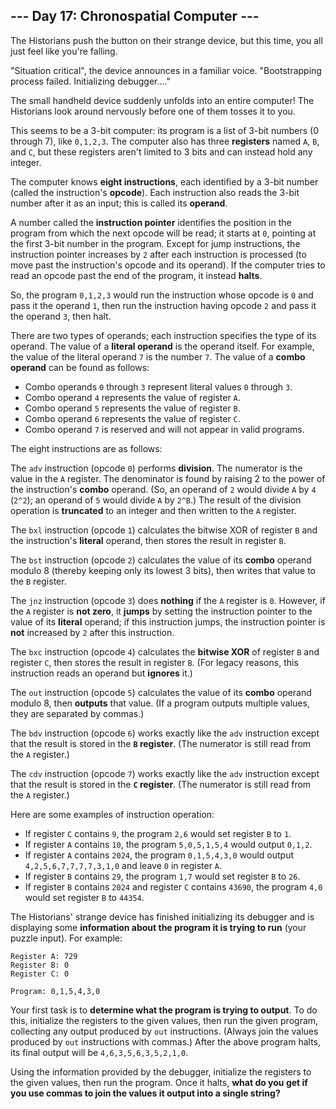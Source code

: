 ## --- Day 17: Chronospatial Computer ---

The Historians push the button on their strange device, but this time, you all just feel like you're falling.

"Situation critical", the device announces in a familiar voice. "Bootstrapping process failed. Initializing debugger...."

The small handheld device suddenly unfolds into an entire computer! The Historians look around nervously before one of them tosses it to you.

This seems to be a 3-bit computer: its program is a list of 3-bit numbers (0 through 7), like ``0,1,2,3``. The computer also has three **registers** named ``A``, ``B``, and ``C``, but these registers aren't limited to 3 bits and can instead hold any integer.

The computer knows **eight instructions**, each identified by a 3-bit number (called the instruction's **opcode**). Each instruction also reads the 3-bit number after it as an input; this is called its **operand**.

A number called the **instruction pointer** identifies the position in the program from which the next opcode will be read; it starts at ``0``, pointing at the first 3-bit number in the program. Except for jump instructions, the instruction pointer increases by ``2`` after each instruction is processed (to move past the instruction's opcode and its operand). If the computer tries to read an opcode past the end of the program, it instead **halts**.

So, the program ``0,1,2,3`` would run the instruction whose opcode is ``0`` and pass it the operand ``1``, then run the instruction having opcode ``2`` and pass it the operand ``3``, then halt.

There are two types of operands; each instruction specifies the type of its operand. The value of a **literal operand** is the operand itself. For example, the value of the literal operand ``7`` is the number ``7``. The value of a **combo operand** can be found as follows:

* Combo operands ``0`` through ``3`` represent literal values ``0`` through ``3``.
* Combo operand ``4`` represents the value of register ``A``.
* Combo operand ``5`` represents the value of register ``B``.
* Combo operand ``6`` represents the value of register ``C``.
* Combo operand ``7`` is reserved and will not appear in valid programs.

The eight instructions are as follows:

The ``adv`` instruction (opcode ``0``) performs **division**. The numerator is the value in the ``A`` register. The denominator is found by raising 2 to the power of the instruction's **combo** operand. (So, an operand of ``2`` would divide ``A`` by ``4`` (``2^2``); an operand of ``5`` would divide ``A`` by ``2^B``.) The result of the division operation is **truncated** to an integer and then written to the ``A`` register.

The ``bxl`` instruction (opcode ``1``) calculates the bitwise XOR of register ``B`` and the instruction's **literal** operand, then stores the result in register ``B``.

The ``bst`` instruction (opcode ``2``) calculates the value of its **combo** operand modulo 8 (thereby keeping only its lowest 3 bits), then writes that value to the ``B`` register.

The ``jnz`` instruction (opcode ``3``) does **nothing** if the ``A`` register is ``0``. However, if the ``A`` register is **not zero**, it **jumps** by setting the instruction pointer to the value of its **literal** operand; if this instruction jumps, the instruction pointer is **not** increased by ``2`` after this instruction.

The ``bxc`` instruction (opcode ``4``) calculates the **bitwise XOR** of register ``B`` and register ``C``, then stores the result in register ``B``. (For legacy reasons, this instruction reads an operand but **ignores** it.)

The ``out`` instruction (opcode ``5``) calculates the value of its **combo** operand modulo 8, then **outputs** that value. (If a program outputs multiple values, they are separated by commas.)

The ``bdv`` instruction (opcode ``6``) works exactly like the ``adv`` instruction except that the result is stored in the **``B`` register**. (The numerator is still read from the ``A`` register.)

The ``cdv`` instruction (opcode ``7``) works exactly like the ``adv`` instruction except that the result is stored in the **``C`` register**. (The numerator is still read from the ``A`` register.)

Here are some examples of instruction operation:

* If register ``C`` contains ``9``, the program ``2,6`` would set register ``B`` to ``1``.
* If register ``A`` contains ``10``, the program ``5,0,5,1,5,4`` would output ``0,1,2``.
* If register ``A`` contains ``2024``, the program ``0,1,5,4,3,0`` would output ``4,2,5,6,7,7,7,7,3,1,0`` and leave ``0`` in register ``A``.
* If register ``B`` contains ``29``, the program ``1,7`` would set register ``B`` to ``26``.
* If register ``B`` contains ``2024`` and register ``C`` contains ``43690``, the program ``4,0`` would set register ``B`` to ``44354``.

The Historians' strange device has finished initializing its debugger and is displaying some **information about the program it is trying to run** (your puzzle input). For example:

    Register A: 729
    Register B: 0
    Register C: 0
    
    Program: 0,1,5,4,3,0

Your first task is to **determine what the program is trying to output**. To do this, initialize the registers to the given values, then run the given program, collecting any output produced by ``out`` instructions. (Always join the values produced by ``out`` instructions with commas.) After the above program halts, its final output will be ``4,6,3,5,6,3,5,2,1,0``.

Using the information provided by the debugger, initialize the registers to the given values, then run the program. Once it halts, **what do you get if you use commas to join the values it output into a single string?**

